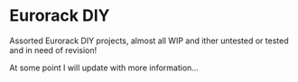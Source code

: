 # Eurorack DIY
 Assorted Eurorack DIY projects, almost all WIP and ither untested or tested and in need of revision!
 
 At some point I will update with more information...

